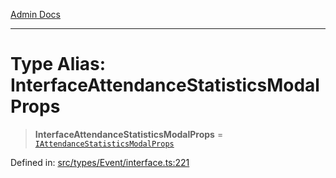 [Admin Docs](/)

***

# Type Alias: InterfaceAttendanceStatisticsModalProps

> **InterfaceAttendanceStatisticsModalProps** = [`IAttendanceStatisticsModalProps`](../interfaces/IAttendanceStatisticsModalProps.md)

Defined in: [src/types/Event/interface.ts:221](https://github.com/PalisadoesFoundation/talawa-admin/blob/main/src/types/Event/interface.ts#L221)
